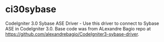 # ci30sybase
CodeIgniter 3.0 Sybase ASE Driver - Use this driver to connect to Sybase ASE in CodeIgniter 3.0. Base code was from ALexandre Bagio repo at https://github.com/alexandrebagio/CodeIgniter3-sybase-driver.

